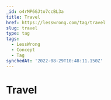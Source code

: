 ```yaml
---
_id: o4rMP6GJto7ccBL3a
title: Travel
href: https://lesswrong.com/tag/travel
slug: travel
type: tag
tags:
  - LessWrong
  - Concept
  - Tag
synchedAt: '2022-08-29T10:48:11.150Z'
---
```


# Travel
